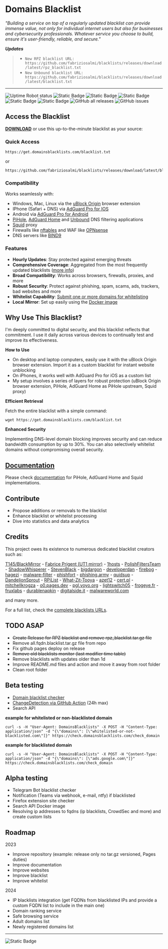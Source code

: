 # Domains Blacklist

_"Building a service on top of a regularly updated blacklist can provide immense value, not only for individual internet users but also for businesses and cybersecurity professionals. Whatever service you choose to build, ensure it's user-friendly, reliable, and secure."_

**_Updates_**
> - `New RPZ blacklist URL: https://github.com/fabriziosalmi/blacklists/releases/download/latest/rpz_blacklist.txt`
> - `New Unbound blacklist URL: https://github.com/fabriziosalmi/blacklists/releases/download/latest/blacklist.txt`
---
![Uptime Robot status](https://img.shields.io/uptimerobot/status/m795276181-ea44caeb6a6db48fdc262ac6?label=website) ![Static Badge](https://img.shields.io/badge/blacklists-60-000000) ![Static Badge](https://img.shields.io/badge/fresh_blacklists-38-000000) ![Static Badge](https://img.shields.io/badge/blacklisted-3653062-cc0000) ![Static Badge](https://img.shields.io/badge/whitelisted-2177-00CC00) ![Static Badge](https://img.shields.io/badge/streaming_blacklist-546-000000) ![GitHub all releases](https://img.shields.io/github/downloads/fabriziosalmi/blacklists/total) ![GitHub issues](https://img.shields.io/github/issues/fabriziosalmi/blacklists)
## Access the Blacklist

**[DOWNLOAD](https://github.com/fabriziosalmi/blacklists/releases/download/latest/blacklist.txt)** or use this up-to-the-minute blacklist as your source:

### Quick Access

```
https://get.domainsblacklists.com/blacklist.txt
```
or
```
https://github.com/fabriziosalmi/blacklists/releases/download/latest/blacklist.txt
```
### Compatibility
Works seamlessly with:
- Windows, Mac, Linux via the [uBlock Origin](https://github.com/gorhill/uBlock#ublock-origin) browser extension
- IPhone (Safari + DNS) via [AdGuard Pro for IOS](https://download.adguard.com/d/18672/ios-pro?exid=3ail29lmsdyc84s84c0gkosgo)
- Android via [AdGuard Pro for Android](https://adguard.com/it/adguard-android/overview.html)
- [PiHole](https://pi-hole.net/), [AdGuard Home](https://adguard.com/it/adguard-home/overview.html) and [Unbound](https://github.com/fabriziosalmi/blacklists/releases/tag/latest) DNS filtering applications
- [Squid](http://www.squid-cache.org/) proxy
- Firewalls like [nftables](https://github.com/fabriziosalmi/blacklists/blob/main/scripts/nft_blacklist_fqdn.sh) and WAF like [OPNsense](https://docs.opnsense.org/manual/how-tos/proxywebfilter.html)
- DNS servers like [BIND9](https://github.com/fabriziosalmi/blacklists/tree/main/docs#how-to-implement-the-rpz-blacklist-with-bind9)
  
### Features
- **Hourly Updates**: Stay protected against emerging threats
- **Comprehensive Coverage**: Aggregated from the most frequently updated blacklists ([more info](https://github.com/fabriziosalmi/blacklists/blob/main/docs/blacklists_reviews.md))
- **Broad Compatibility**: Works across browsers, firewalls, proxies, and more
- **Robust Security**: Protect against phishing, spam, scams, ads, trackers, bad websites and more
- **Whitelist Capability**: [Submit one or more domains for whitelisting](https://req.domainsblacklists.com/)
- **Local Mirror**: Set up easily using the [Docker image](https://hub.docker.com/repository/docker/fabriziosalmi/blacklists/)
## Why Use This Blacklist?

I'm deeply committed to digital security, and this blacklist reflects that commitment. I use it daily across various devices to continually test and improve its effectiveness.

**How to Use**

- On desktop and laptop computers, easily use it with the uBlock Origin browser extension. Import it as a custom blacklist for instant website unblocking
- On iPhones, it works well with AdGuard Pro for iOS as a custom list
- My setup involves a series of layers for robust protection (uBlock Origin browser extension, PiHole, AdGuard Home as PiHole upstream, Squid proxy)

**Efficient Retrieval**

Fetch the entire blacklist with a simple command:

```
wget https://get.domainsblacklists.com/blacklist.txt
```

**Enhanced Security**

Implementing DNS-level domain blocking improves security and can reduce bandwidth consumption by up to 30%. You can also selectively whitelist domains without compromising overall security.

## [Documentation](https://github.com/fabriziosalmi/blacklists/blob/main/docs/README.md)

Please check [documentation](https://github.com/fabriziosalmi/blacklists/blob/main/docs/README.md) for PiHole, AdGuard Home and Squid implementations.
## Contribute

- Propose additions or removals to the blacklist
- Enhance blacklist or whitelist processing
- Dive into statistics and data analytics
## Credits

This project owes its existence to numerous dedicated blacklist creators such as:

[T145/BlackMirror](https://github.com/T145/black-mirror) - [Fabrice Prigent (UT1 mirror)](https://github.com/olbat/ut1-blacklists) - [1hosts](https://badmojr.gitlab.io/1hosts/Lite/domains.txt) - [PolishFiltersTeam](https://gitlab.com/PolishFiltersTeam/) - [ShadowWhisperer](https://raw.githubusercontent.com/ShadowWhisperer/BlockLists/) - [StevenBlack](https://raw.githubusercontent.com/StevenBlack/hosts/) - [bigdargon](https://raw.githubusercontent.com/bigdargon/hostsVN/master/hosts) - [developerdan](https://www.github.developerdan.com/) - [firebog](https://v.firebog.net/hosts/AdguardDNS.txt) - [hagezi](https://gitlab.com/hagezi/) - [malware-filter](https://malware-filter.gitlab.io/) - [phishfort](https://raw.githubusercontent.com/phishfort/phishfort-lists/master/blacklists/domains.json) - [phishing.army](https://phishing.army/) - [quidsup](https://gitlab.com/quidsup/) - [DandelionSprout](https://raw.githubusercontent.com/DandelionSprout/adfilt/) - [RPiList](https://raw.githubusercontent.com/RPiList/specials/master/Blocklisten/) - [What-Zit-Tooya](https://github.com/What-Zit-Tooya/Ad-Block) - [azet12](https://raw.githubusercontent.com/azet12/KADhosts) - [cert.pl](https://hole.cert.pl) - [mitchellkrogza](https://raw.githubusercontent.com/mitchellkrogza/Ultimate.Hosts.Blacklist) - [o0.pages.dev](https://o0.pages.dev) - [pgl.yoyo.org](https://pgl.yoyo.org/) - [lightswitch05](https://raw.githubusercontent.com/lightswitch05/hosts/) - [frogeye.fr](https://hostfiles.frogeye.fr/) - [fruxlabs](https://rescure.fruxlabs.com/) - [durablenapkin](https://raw.githubusercontent.com/durablenapkin/scamblocklist/) - [digitalside.it](https://osint.digitalside.it/Threat-Intel/lists/latestdomains.txt) - [malwareworld.com](https://malwareworld.com/)

and many more.

For a full list, check the [complete blacklists URLs](https://github.com/fabriziosalmi/blacklists/blob/main/blacklists.fqdn.urls).
## TODO ASAP
- ~~Create Release for RPZ blacklist and remove rpz_blacklist.tar.gz file~~
- Remove all.fqdn.blacklist.tar.gz file from repo
- Fix github pages deploy on release
- ~~Remove old blacklists monitor (last modifier time table)~~
- Remove blacklists with updates older than 1d
- Improve README.md files and action and move it away from root folder
- Clean root folder
   
## Beta testing

- [Domain blacklist checker](https://review.domainsblacklists.com/)
- [ChangeDetection via GitHub Action](https://github.com/fabriziosalmi/blacklists/blob/main/docs/blacklists_reviews.md) (24h max)
- Search API

**example for whitelisted or non-blacklisted domain**
```
curl -s -H "User-Agent: DomainsBlacklists" -X POST -H "Content-Type: application/json" -d "{\"domains\": [\"whitelisted-or-not-blacklisted.com\"]}" https://check.domainsblacklists.com/check_domain
```

**example for blacklisted domain**
```
curl -s -H "User-Agent: DomainsBlacklists" -X POST -H "Content-Type: application/json" -d "{\"domains\": [\"ads.google.com\"]}" https://check.domainsblacklists.com/check_domain
```
  
## Alpha testing

- Telegram Bot blacklist checker
- Notification (Teams via webhook, e-mail, ntfy) if blacklisted
- Firefox extension site checker
- Search API Docker image
- Resolving ip addresses to fqdns (ip blacklists, CrowdSec and more) and create custom lists



## Roadmap

2023
- Improve repository (example: release only no tar.gz versioned, Pages duties)
- Improve documentation
- Improve websites
- Improve blacklist
- Improve whitelist


2024
- IP blacklists integration (get FQDNs from blacklisted IPs and provide a custom FQDN  list to include in the main one)
- Domain ranking service
- Safe browsing service
- Adult domains list
- Newly registered domains list



---
![Static Badge](https://img.shields.io/badge/DomainsBlacklists-For_a_safer_digital_experience-00ce00?style=for-the-badge)
